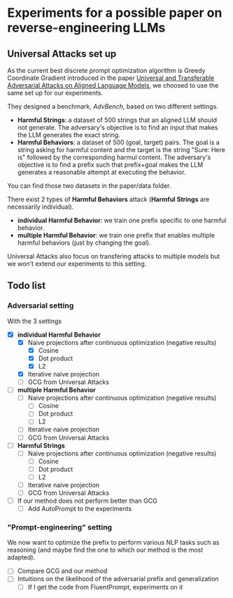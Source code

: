 # Experiments for a possible paper on reverse-engineering LLMs

## Universal Attacks set up
As the current best discrete prompt optimization algorithm is Greedy Coordinate Gradient introduced in the paper [Universal and Transferable Adversarial Attacks on Aligned Language Models](https://arxiv.org/abs/2307.15043), we choosed to use the same set up for our experiments.

They designed a benchmark, *AdvBench*, based on two different settings.
- **Harmful Strings**: a dataset of 500 strings that an aligned LLM should not generate. The adversary's objective is to find an input that makes the LLM generates the exact string.
- **Harmful Behaviors**: a dataset of 500 (goal, target) pairs. The goal is a string asking for harmful content and the target is the string "Sure: Here is" followed by the corresponding harmul content. The adversary's objective is to find a prefix such that prefix+goal makes the LLM generates a reasonable attempt at executing the behavior.

You can find those two datasets in the paper/data folder.

There exist 2 types of **Harmful Behaviors** attack (**Harmful Strings** are necessarily individual).
- **individual Harmful Behavior**: we train one prefix specific to one harmful behavior.
- **multiple Harmful Behavior**: we train one prefix that enables multiple harmful behaviors (just by changing the goal).

Universal Attacks also focus on transfering attacks to multiple models but we won't extend our experiments to this setting.

## Todo list
### Adversarial setting
With the 3 settings
- [X] **individual Harmful Behavior**
    - [X] Naive projections after continuous optimization (negative results)
      - [X] Cosine
      - [X] Dot product
      - [X] L2
  - [X] Iterative naive projection
  - [ ] GCG from Universal Attacks
- [ ] **multiple Harmful Behavior**
  - [ ] Naive projections after continuous optimization (negative results)
    - [ ] Cosine
    - [ ] Dot product
    - [ ] L2
  - [ ] Iterative naive projection
  - [ ] GCG from Universal Attacks
- [ ] **Harmful Strings**
  - [ ] Naive projections after continuous optimization (negative results)
    - [ ] Cosine
    - [ ] Dot product
    - [ ] L2
  - [ ] Iterative naive projection
  - [ ] GCG from Universal Attacks
- [ ] If our method does not perform better than GCG
  - [ ] Add AutoPrompt to the experiments

### "Prompt-engineering" setting
We now want to optimize the prefix to perform various NLP tasks such as reasoning (and maybe find the one to which our method is the most adapted).
- [ ] Compare GCG and our method
- [ ] Intuitions on the likelihood of the adversarial prefix and generalization
  - [ ] If I get the code from FluentPrompt, experiments on it

